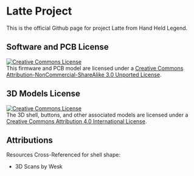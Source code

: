 # Latte Project
This is the official Github page for project Latte from Hand Held Legend.

## Software and PCB License
<a rel="license" href="http://creativecommons.org/licenses/by-nc-sa/3.0/"><img alt="Creative Commons License" style="border-width:0" src="https://i.creativecommons.org/l/by-nc-sa/3.0/88x31.png" /></a><br />This firmware and PCB model are licensed under a <a rel="license" href="http://creativecommons.org/licenses/by-nc-sa/3.0/">Creative Commons Attribution-NonCommercial-ShareAlike 3.0 Unported License</a>.

## 3D Models License

<a rel="license" href="http://creativecommons.org/licenses/by/4.0/"><img alt="Creative Commons License" style="border-width:0" src="https://i.creativecommons.org/l/by/4.0/88x31.png" /></a><br />The 3D shell, buttons, and other associated models are licensed under a <a rel="license" href="http://creativecommons.org/licenses/by/4.0/">Creative Commons Attribution 4.0 International License</a>.

## Attributions

Resources Cross-Referenced for shell shape:
- 3D Scans by Wesk
